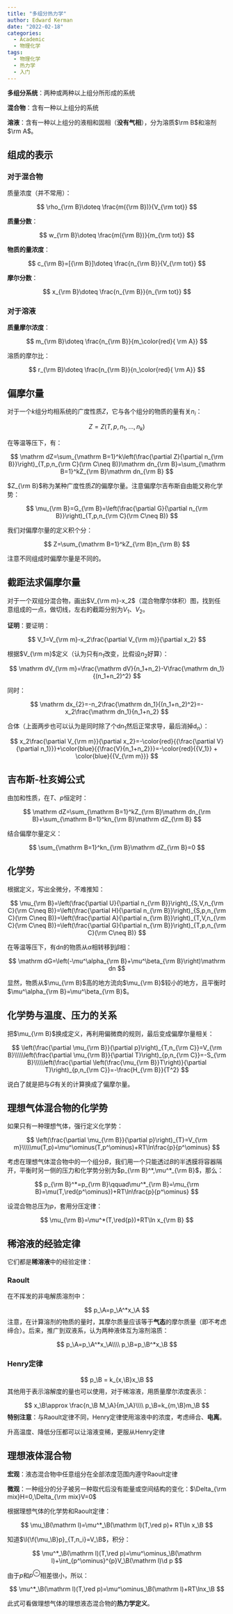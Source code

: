 ```yaml
---
title: "多组分热力学"
author: Edward Kerman
date: "2022-02-18"
categories:
  - Academic
  - 物理化学
tags:
  - 物理化学
  - 热力学
  - 入门
---
```


<!-- \(
  \def\d{{\mathrm d}}
	\def\B{{\mathrm B}}
	\def\A{{\mathrm A}}
	\def\m{{\mathrm m}}
	\def\align #1{{\begin{align*} #1 \end{align*}}}
	\def\f #1#2{{\frac{\partial  #1}{\partial  #2}}}
	\def\l #1{{\left( #1\right)}}
	\def\red #1{{\color{red}{ #1}}}
	\def\green #1{{\color{green}{ #1}}}
	\def\blue #1{{\color{blue}{ #1}}}
\) -->
**多组分系统**：两种或两种以上组分所形成的系统

**混合物**：含有一种以上组分的系统

**溶液**：含有一种以上组分的液相和固相（**没有气相**），分为溶质$\rm B$和溶剂$\rm A$。

## 组成的表示

### 对于混合物

质量浓度（并不常用）：

$$
\rho_{\rm B}\doteq \frac{m({\rm B})}{V_{\rm tot}}
$$

**质量分数**：

$$
w_{\rm B}\doteq \frac{m({\rm B})}{m_{\rm tot}}
$$

**物质的量浓度**：

$$
c_{\rm B}=[{\rm B}]\doteq \frac{n_{\rm B}}{V_{\rm tot}}
$$

**摩尔分数**：

$$
x_{\rm B}\doteq \frac{n_{\rm B}}{n_{\rm tot}}
$$

### 对于溶液

**质量摩尔浓度**：

$$
m_{\rm B}\doteq \frac{n_{\rm B}}{m_\color{red}{ \rm A}}
$$

溶质的摩尔比：

$$
r_{\rm B}\doteq \frac{n_{\rm B}}{n_\color{red}{ \rm A}}
$$

## 偏摩尔量

对于一个$k$组分均相系统的广度性质$Z$，它与各个组分的物质的量有关$n_i$：

$$
Z=Z(T,p,n_1,\dots,n_k)
$$

在等温等压下，有：

$$
\mathrm dZ=\sum_{\mathrm B=1}^k\left(\frac{\partial Z}{\partial n_{\rm B}}\right)_{T,p,n_{\rm C}(\rm C\neq B)}\mathrm dn_{\rm B}=\sum_{\mathrm B=1}^kZ_{\rm B}\mathrm dn_{\rm B}
$$

$Z_{\rm B}$称为某种广度性质$Z$的偏摩尔量。注意偏摩尔吉布斯自由能又称化学势：

$$
\mu_{\rm B}=G_{\rm B}=\left(\frac{\partial G}{\partial n_{\rm B}}\right)_{T,p,n_{\rm C}(\rm C\neq B)}
$$

我们对偏摩尔量的定义积个分：

$$
Z=\sum_{\mathrm B=1}^kZ_{\rm B}n_{\rm B}
$$

注意不同组成时偏摩尔量是不同的。

## 截距法求偏摩尔量

对于一个双组分混合物，画出$V_{\rm m}-x_2$（混合物摩尔体积）图，找到任意组成的一点，做切线，左右的截距分别为$V_1$、$V_2$。

**证明**：要证明：

$$
V_1=V_{\rm m}-x_2\frac{\partial V_{\rm m}}{\partial x_2}
$$

根据$V_{\rm m}$定义（认为只有$n_1$改变，比假设$n_2$好算）：

$$
\mathrm dV_{\rm m}=\frac{\mathrm dV}{n_1+n_2}-V\frac{\mathrm dn_1}{(n_1+n_2)^2}
$$

同时：

$$
\mathrm dx_{2}=-n_2\frac{\mathrm dn_1}{(n_1+n_2)^2}=-x_2\frac{\mathrm dn_1}{n_1+n_2}
$$

合体（上面两步也可以认为是同时除了个$\mathrm dn_1$然后正常求导，最后消掉$\mathrm d_n$）：

$$
x_2\frac{\partial V_{\rm m}}{\partial x_2}=-\color{red}{{\frac{\partial V}{\partial n_1}}}+\color{blue}{{\frac{V}{n_1+n_2}}}=-\color{red}{{V_1}} + \color{blue}{{V_{\rm m}}}
$$

## 吉布斯-杜亥姆公式

由加和性质，在$T$、$p$恒定时：

$$
\mathrm dZ=\sum_{\mathrm B=1}^kZ_{\rm B}\mathrm dn_{\rm B}+\sum_{\mathrm B=1}^kn_{\rm B}\mathrm dZ_{\rm B}
$$

结合偏摩尔量定义：

$$
\sum_{\mathrm B=1}^kn_{\rm B}\mathrm dZ_{\rm B}=0
$$

## 化学势

根据定义，写出全微分，不难推知：

$$
\mu_{\rm B}=\left(\frac{\partial U}{\partial n_{\rm B}}\right)_{S,V,n_{\rm C}(\rm C\neq B)}=\left(\frac{\partial H}{\partial n_{\rm B}}\right)_{S,p,n_{\rm C}(\rm C\neq B)}=\left(\frac{\partial A}{\partial n_{\rm B}}\right)_{T,V,n_{\rm C}(\rm C\neq B)}=\left(\frac{\partial G}{\partial n_{\rm B}}\right)_{T,p,n_{\rm C}(\rm C\neq B)}
$$

在等温等压下，有$\mathrm dn$的物质从$\alpha$相转移到$\beta$相：

$$
\mathrm dG=\left(-\mu^\alpha_{\rm B}+\mu^\beta_{\rm B}\right)\mathrm dn
$$

显然，物质从$\mu_{\rm B}$高的地方流向$\mu_{\rm B}$较小的地方，且平衡时$\mu^\alpha_{\rm B}=\mu^\beta_{\rm B}$。

## 化学势与温度、压力的关系

把$\mu_{\rm B}$换成定义，再利用偏微商的规则，最后变成偏摩尔量相关：

$$
\left(\frac{\partial \mu_{\rm B}}{\partial p}\right)_{T,n_{\rm C}}=V_{\rm B}\\\\\left(\frac{\partial \mu_{\rm B}}{\partial T}\right)_{p,n_{\rm C}}=-S_{\rm B}\\\\\left(\frac{\partial \left(\frac{\mu_{\rm B}}T\right)}{\partial T}\right)_{p,n_{\rm C}}=-\frac{H_{\rm B}}{T^2}
$$

说白了就是把与$G$有关的计算换成了偏摩尔量。

## 理想气体混合物的化学势

如果只有一种理想气体，强行定义化学势：

$$
\left(\frac{\partial \mu_{\rm B}}{\partial p}\right)_{T}=V_{\rm m}\\\\\mu(T,p)=\mu^\ominus(T,p^\ominus)+RT\ln\frac{p}{p^\ominus}
$$

考虑在理想气体混合物中的一个组分$B$，我们用一个只能透过$B$的半透膜将容器隔开，平衡时另一侧的压力和化学势分别为$p_{\rm B}^*,\mu^*_{\rm B}$，那么：

$$
p_{\rm B}^*=p_{\rm B}\qquad\mu^*_{\rm B}=\mu_{\rm B}=\mu(T,\red{p^\ominus})+RT\ln\frac{p}{p^\ominus}
$$

设混合物总压为$p$，套用分压定律：

$$
\mu_{\rm B}=\mu^*(T,\red{p})+RT\ln x_{\rm B}
$$

## 稀溶液的经验定律

它们都是**稀溶液**中的经验定律：

### Raoult

在不挥发的非电解质溶剂中：

$$
p_\A=p_\A^*x_\A
$$
注意，在计算溶剂的物质的量时，其摩尔质量应该等于**气态**的摩尔质量（即不考虑缔合）。后来，推广到双液系，认为两种液体互为溶剂溶质：

$$
p_\A=p_\A^*x_\A\\\\
p_\B=p_\B^*x_\B
$$

### Henry定律

$$
p_\B = k_{x,\B}x_\B
$$
其他用于表示溶解度的量也可以使用，对于稀溶液，用质量摩尔浓度表示：

$$
x_\B\approx \frac{n_\B M_\A}{m_\A}\\\\
p_\B=k_{m,\B}m_\B
$$
**特别注意**：与Raoult定律不同，Henry定律使用溶液中的浓度，考虑缔合、**电离**。

升高温度、降低分压都可以让溶液变稀，更服从Henry定律

## 理想液体混合物

**宏观**：液态混合物中任意组分在全部浓度范围内遵守Raoult定律

**微观**：一种组分的分子被另一种取代后没有能量或空间结构的变化：$\Delta_{\rm mix}H=0,\Delta_{\rm mix}V=0$

根据理想气体的化学势和Raoult定律：

$$
\mu_\B(\mathrm l)=\mu^*_\B(\mathrm l)(T,\red p)+ RT\ln x_\B
$$

知道$\l{\f{\mu_\B}p}_{T,n_i}=V_\B$，积分：

$$
\mu^*_\B(\mathrm l)(T,\red p)=\mu^\ominus_\B(\mathrm l)+\int_{p^\ominus}^{p}V_\B(\mathrm l)\d p
$$

由于$p$和$p^\ominus$相差很小，所以：

$$
\mu^*_\B(\mathrm l)(T,\red p)=\mu^\ominus_\B(\mathrm l)+RT\lnx_\B
$$

此式可看做理想气体的理想液态混合物的**热力学定义**。

## 

